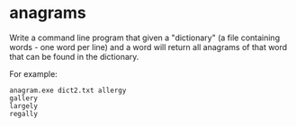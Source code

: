# anagrams

Write a command line program that given a "dictionary" (a file containing words - one word per line) and a word will return all anagrams of that word that can be found in the dictionary.

For example:

```
anagram.exe dict2.txt allergy
gallery
largely
regally
```
